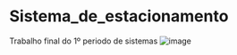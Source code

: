 # Sistema_de_estacionamento
Trabalho final do 1º  periodo de sistemas
![image](https://github.com/user-attachments/assets/6e86b7a6-0659-4f3d-b994-13b0584c8aa4)
